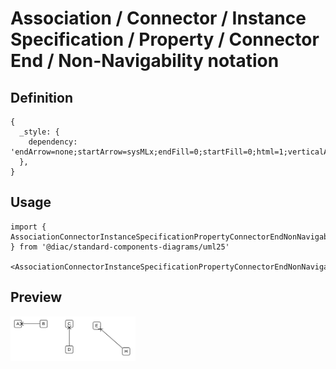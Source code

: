 # Association / Connector / Instance Specification / Property / Connector End / Non-Navigability notation

## Definition

```
{
  _style: { 
    dependency: 'endArrow=none;startArrow=sysMLx;endFill=0;startFill=0;html=1;verticalAlign=bottom;labelBackgroundColor=none;strokeWidth=1;startSize=8;',
  },
}
```

## Usage

```
import { AssociationConnectorInstanceSpecificationPropertyConnectorEndNonNavigabilityNotation } from '@diac/standard-components-diagrams/uml25'

<AssociationConnectorInstanceSpecificationPropertyConnectorEndNonNavigabilityNotation/>
```

## Preview

<img src="./association-connector-instance-specification-property-connector-end-non-navigability-notation.png" width="200"/>
